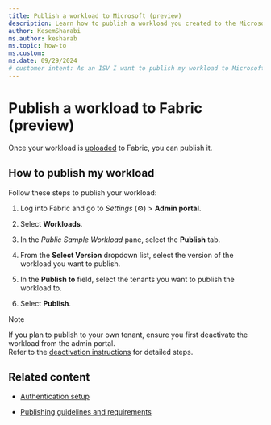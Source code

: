 ```yaml
---
title: Publish a workload to Microsoft (preview)
description: Learn how to publish a workload you created to the Microsoft Fabric portal so that it can be used by others.
author: KesemSharabi
ms.author: kesharab
ms.topic: how-to
ms.custom:
ms.date: 09/29/2024
# customer intent: As an ISV I want to publish my workload to Microsoft Fabric.
---
```


# Publish a workload to Fabric (preview)

Once your workload is [uploaded](manage-workload.md) to Fabric, you can publish it.

## How to publish my workload

Follow these steps to publish your workload:

1. Log into Fabric and go to *Settings* (&#9881;) > **Admin portal**.

2. Select **Workloads**.

3. In the *Public Sample Workload* pane, select the **Publish** tab.

4. From the **Select Version** dropdown list, select the version of the workload you want to publish.

5. In the **Publish to** field, select the tenants you want to publish the workload to.

6. Select **Publish**.

> [!NOTE]
> If you plan to publish to your own tenant, ensure you first deactivate the workload from the admin portal.  
> Refer to the [deactivation instructions](manage-workload.md) for detailed steps.


## Related content

* [Authentication setup](authentication-tutorial.md)

* [Publishing guidelines and requirements](./publish-workload-requirements.md)
